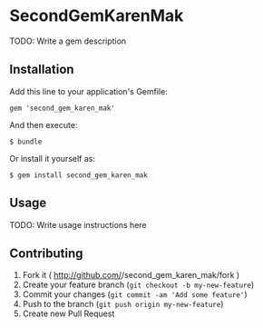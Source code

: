 # SecondGemKarenMak

TODO: Write a gem description

## Installation

Add this line to your application's Gemfile:

    gem 'second_gem_karen_mak'

And then execute:

    $ bundle

Or install it yourself as:

    $ gem install second_gem_karen_mak

## Usage

TODO: Write usage instructions here

## Contributing

1. Fork it ( http://github.com/<my-github-username>/second_gem_karen_mak/fork )
2. Create your feature branch (`git checkout -b my-new-feature`)
3. Commit your changes (`git commit -am 'Add some feature'`)
4. Push to the branch (`git push origin my-new-feature`)
5. Create new Pull Request

